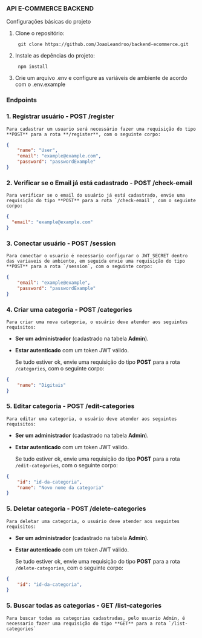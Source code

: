 ### **API E-COMMERCE BACKEND**

Configurações básicas do projeto

1. Clone o repositório:
    
        git clone https://github.com/JoaoLeandroo/backend-ecommerce.git


2. Instale as depências do projeto:

        npm install


3. Crie um arquivo .env e configure as variáveis de ambiente de acordo com o .env.example


### **Endpoints**

### 1. Registrar usuário - **POST /register**

    Para cadastrar um usuario será necessário fazer uma requisição do tipo **POST** para a rota **/register**, com o seguinte corpo:

```json
{
    "name": "User",
    "email": "example@example.com",
    "password": "passwordExample"
}
```

### 2. Verificar se o Email já está cadastrado - **POST /check-email**

    Para verificar se o email do usuário já está cadastrado, envie uma requisição do tipo **POST** para a rota `/check-email`, com o seguinte corpo:

```json
{
  "email": "example@example.com"
}
```
### 3. Conectar usuário - **POST /session**

    Para conectar o usuario é necessario configurar o JWT_SECRET dentro das variaveis de ambiente, em seguida envie uma requisição do tipo **POST** para a rota `/session`, com o seguinte corpo:

```json
{
    "email": "example@example",
    "password": "passwordExample"
}
```

### 4. Criar uma categoria - **POST /categories**

    Para criar uma nova categoria, o usuário deve atender aos seguintes requisitos:
- **Ser um administrador** (cadastrado na tabela **Admin**).
- **Estar autenticado** com um token JWT válido.

    Se tudo estiver ok, envie uma requisição do tipo **POST** para a rota `/categories`, com o seguinte corpo:

```json
{
    "name": "Digitais"
}
```

### 5. Editar categoria - **POST /edit-categories**

    Para editar uma categoria, o usuário deve atender aos seguintes requisitos:
- **Ser um administrador** (cadastrado na tabela **Admin**).
- **Estar autenticado** com um token JWT válido. 

    Se tudo estiver ok, envie uma requisição do tipo **POST** para a rota `/edit-categories`, com o seguinte corpo:

```json
{
    "id": "id-da-categoria",
    "name": "Novo nome da categoria"
}
```

### 5. Deletar categoria - **POST /delete-categories**

    Para deletar uma categoria, o usuário deve atender aos seguintes requisitos:
- **Ser um administrador** (cadastrado na tabela **Admin**).
- **Estar autenticado** com um token JWT válido. 

    Se tudo estiver ok, envie uma requisição do tipo **POST** para a rota `/delete-categories`, com o seguinte corpo:

```json
{
    "id": "id-da-categoria",
}
```

### 5. Buscar todas as categorias - **GET /list-categories**

    Para buscar todas as categorias cadastradas, pelo usuario Admin, é necessario fazer uma requisição do tipo **GET** para a rota `/list-categories`

